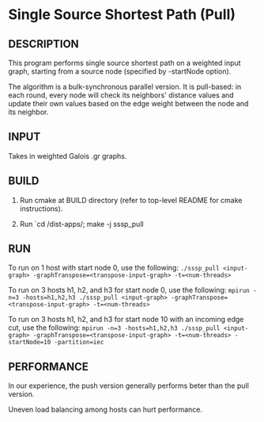 Single Source Shortest Path (Pull)
================================================================================

DESCRIPTION 
--------------------------------------------------------------------------------

This program performs single source shortest path on a weighted input graph, 
starting from a source node (specified by -startNode option). 

The algorithm is a bulk-synchronous parallel version. It is pull-based: in
each round, every node will check its neighbors' distance values and update
their own values based on the edge weight between the node and its neighbor.

INPUT
--------------------------------------------------------------------------------

Takes in weighted Galois .gr graphs.

BUILD
--------------------------------------------------------------------------------

1. Run cmake at BUILD directory (refer to top-level README for cmake instructions).

2. Run `cd <BUILD>/dist-apps/; make -j sssp_pull

RUN
--------------------------------------------------------------------------------

To run on 1 host with start node 0, use the following:
`./sssp_pull <input-graph> -graphTranspose=<transpose-input-graph> -t=<num-threads>` 

To run on 3 hosts h1, h2, and h3 for start node 0, use the following:
`mpirun -n=3 -hosts=h1,h2,h3 ./sssp_pull <input-graph> -graphTranspose=<transpose-input-graph> -t=<num-threads>` 

To run on 3 hosts h1, h2, and h3 for start node 10 with an incoming edge cut, use the following:
`mpirun -n=3 -hosts=h1,h2,h3 ./sssp_pull <input-graph> -graphTranspose=<transpose-input-graph> -t=<num-threads> -startNode=10 -partition=iec`

PERFORMANCE  
--------------------------------------------------------------------------------

In our experience, the push version generally performs beter than the pull version.

Uneven load balancing among hosts can hurt performance.
